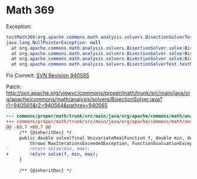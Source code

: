 # Math 369

Exception:
```java
testMath369(org.apache.commons.math.analysis.solvers.BisectionSolverTest)  Time elapsed: 0.048 sec  <<< ERROR!
java.lang.NullPointerException: null
  at org.apache.commons.math.analysis.solvers.BisectionSolver.solve(BisectionSolver.java:88)
  at org.apache.commons.math.analysis.solvers.BisectionSolver.solve(BisectionSolver.java:66)
  at org.apache.commons.math.analysis.solvers.BisectionSolver.solve(BisectionSolver.java:72)
  at org.apache.commons.math.analysis.solvers.BisectionSolverTest.testMath369(BisectionSolverTest.java:40)
```

Fix Commit: [SVN Revision 940565](http://svn.apache.org/viewvc?view=revision&revision=940565)

Patch: <http://svn.apache.org/viewvc/commons/proper/math/trunk/src/main/java/org/apache/commons/math/analysis/solvers/BisectionSolver.java?r1=940565&r2=940564&pathrev=940565>

```diff
--- commons/proper/math/trunk/src/main/java/org/apache/commons/math/analysis/solvers/BisectionSolver.java 2010/05/03 18:40:53 940564
+++ commons/proper/math/trunk/src/main/java/org/apache/commons/math/analysis/solvers/BisectionSolver.java 2010/05/03 18:42:27 940565
@@ -69,7 +69,7 @@
     /** {@inheritDoc} */
     public double solve(final UnivariateRealFunction f, double min, double max, double initial)
         throws MaxIterationsExceededException, FunctionEvaluationException {
-        return solve(min, max);
+        return solve(f, min, max);
     }
 
     /** {@inheritDoc} */
```